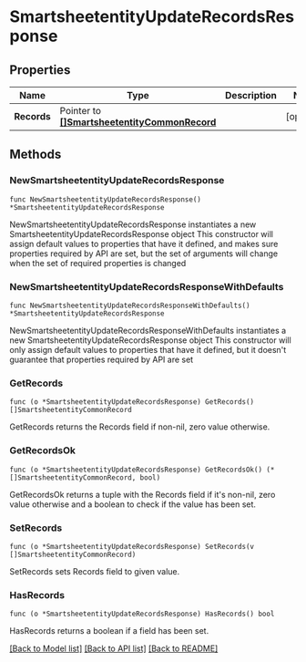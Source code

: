 # SmartsheetentityUpdateRecordsResponse

## Properties

Name | Type | Description | Notes
------------ | ------------- | ------------- | -------------
**Records** | Pointer to [**[]SmartsheetentityCommonRecord**](SmartsheetentityCommonRecord.md) |  | [optional] 

## Methods

### NewSmartsheetentityUpdateRecordsResponse

`func NewSmartsheetentityUpdateRecordsResponse() *SmartsheetentityUpdateRecordsResponse`

NewSmartsheetentityUpdateRecordsResponse instantiates a new SmartsheetentityUpdateRecordsResponse object
This constructor will assign default values to properties that have it defined,
and makes sure properties required by API are set, but the set of arguments
will change when the set of required properties is changed

### NewSmartsheetentityUpdateRecordsResponseWithDefaults

`func NewSmartsheetentityUpdateRecordsResponseWithDefaults() *SmartsheetentityUpdateRecordsResponse`

NewSmartsheetentityUpdateRecordsResponseWithDefaults instantiates a new SmartsheetentityUpdateRecordsResponse object
This constructor will only assign default values to properties that have it defined,
but it doesn't guarantee that properties required by API are set

### GetRecords

`func (o *SmartsheetentityUpdateRecordsResponse) GetRecords() []SmartsheetentityCommonRecord`

GetRecords returns the Records field if non-nil, zero value otherwise.

### GetRecordsOk

`func (o *SmartsheetentityUpdateRecordsResponse) GetRecordsOk() (*[]SmartsheetentityCommonRecord, bool)`

GetRecordsOk returns a tuple with the Records field if it's non-nil, zero value otherwise
and a boolean to check if the value has been set.

### SetRecords

`func (o *SmartsheetentityUpdateRecordsResponse) SetRecords(v []SmartsheetentityCommonRecord)`

SetRecords sets Records field to given value.

### HasRecords

`func (o *SmartsheetentityUpdateRecordsResponse) HasRecords() bool`

HasRecords returns a boolean if a field has been set.


[[Back to Model list]](../README.md#documentation-for-models) [[Back to API list]](../README.md#documentation-for-api-endpoints) [[Back to README]](../README.md)


